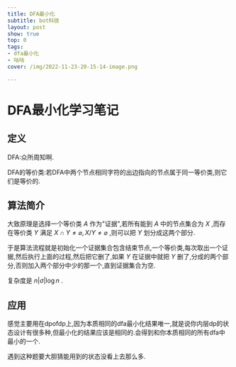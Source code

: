 ```yaml
---
title: DFA最小化
subtitle: bot科技
layout: post
show: true
top: 0
tags: 
- dfa最小化
- 咕咕
cover: /img/2022-11-23-20-15-14-image.png

---
```


# DFA最小化学习笔记

## 定义

DFA:众所周知啊.

DFA的等价类:若DFA中两个节点相同字符的出边指向的节点属于同一等价类,则它们是等价的.

## 算法简介

大致原理是选择一个等价类 $A$ 作为"证据",若所有能到 $A$ 中的节点集合为 $X$ ,而存在等价类 $Y$ 满足 $X\cap Y\ne \varnothing,X/Y\ne \varnothing$ ,则可以把 $Y$ 划分成这两个部分.

于是算法流程就是初始化一个证据集合包含结束节点,一个等价类,每次取出一个证据,然后执行上面的过程,然后把它删了,如果 $Y$ 在证据中就把 $Y$ 删了,分成的两个部分,否则加入两个部分中少的那一个,直到证据集合为空.

复杂度是 $n\vert \sigma\vert \log n$ .

## 应用

感觉主要用在dpofdp上,因为本质相同的dfa最小化结果唯一,就是说你内层dp的状态设计有很多种,但最小化的结果应该是相同的.会得到和你本质相同的所有dfa中最小的一个.

遇到这种题要大胆猜能用到的状态没看上去那么多.